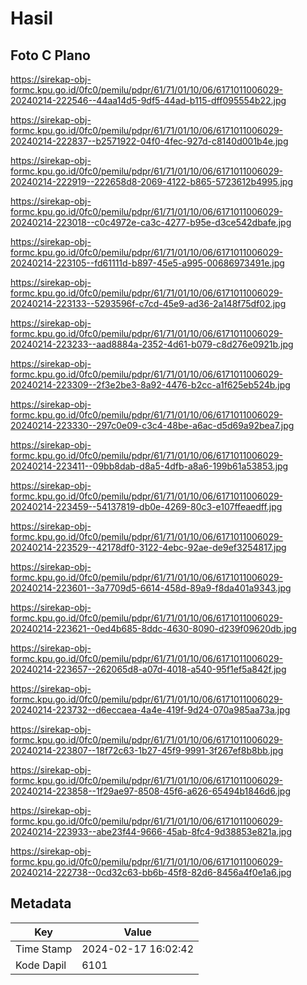 # Hasil

## Foto C Plano

https://sirekap-obj-formc.kpu.go.id/0fc0/pemilu/pdpr/61/71/01/10/06/6171011006029-20240214-222546--44aa14d5-9df5-44ad-b115-dff095554b22.jpg

https://sirekap-obj-formc.kpu.go.id/0fc0/pemilu/pdpr/61/71/01/10/06/6171011006029-20240214-222837--b2571922-04f0-4fec-927d-c8140d001b4e.jpg

https://sirekap-obj-formc.kpu.go.id/0fc0/pemilu/pdpr/61/71/01/10/06/6171011006029-20240214-222919--222658d8-2069-4122-b865-5723612b4995.jpg

https://sirekap-obj-formc.kpu.go.id/0fc0/pemilu/pdpr/61/71/01/10/06/6171011006029-20240214-223018--c0c4972e-ca3c-4277-b95e-d3ce542dbafe.jpg

https://sirekap-obj-formc.kpu.go.id/0fc0/pemilu/pdpr/61/71/01/10/06/6171011006029-20240214-223105--fd61111d-b897-45e5-a995-00686973491e.jpg

https://sirekap-obj-formc.kpu.go.id/0fc0/pemilu/pdpr/61/71/01/10/06/6171011006029-20240214-223133--5293596f-c7cd-45e9-ad36-2a148f75df02.jpg

https://sirekap-obj-formc.kpu.go.id/0fc0/pemilu/pdpr/61/71/01/10/06/6171011006029-20240214-223233--aad8884a-2352-4d61-b079-c8d276e0921b.jpg

https://sirekap-obj-formc.kpu.go.id/0fc0/pemilu/pdpr/61/71/01/10/06/6171011006029-20240214-223309--2f3e2be3-8a92-4476-b2cc-a1f625eb524b.jpg

https://sirekap-obj-formc.kpu.go.id/0fc0/pemilu/pdpr/61/71/01/10/06/6171011006029-20240214-223330--297c0e09-c3c4-48be-a6ac-d5d69a92bea7.jpg

https://sirekap-obj-formc.kpu.go.id/0fc0/pemilu/pdpr/61/71/01/10/06/6171011006029-20240214-223411--09bb8dab-d8a5-4dfb-a8a6-199b61a53853.jpg

https://sirekap-obj-formc.kpu.go.id/0fc0/pemilu/pdpr/61/71/01/10/06/6171011006029-20240214-223459--54137819-db0e-4269-80c3-e107ffeaedff.jpg

https://sirekap-obj-formc.kpu.go.id/0fc0/pemilu/pdpr/61/71/01/10/06/6171011006029-20240214-223529--42178df0-3122-4ebc-92ae-de9ef3254817.jpg

https://sirekap-obj-formc.kpu.go.id/0fc0/pemilu/pdpr/61/71/01/10/06/6171011006029-20240214-223601--3a7709d5-6614-458d-89a9-f8da401a9343.jpg

https://sirekap-obj-formc.kpu.go.id/0fc0/pemilu/pdpr/61/71/01/10/06/6171011006029-20240214-223621--0ed4b685-8ddc-4630-8090-d239f09620db.jpg

https://sirekap-obj-formc.kpu.go.id/0fc0/pemilu/pdpr/61/71/01/10/06/6171011006029-20240214-223657--262065d8-a07d-4018-a540-95f1ef5a842f.jpg

https://sirekap-obj-formc.kpu.go.id/0fc0/pemilu/pdpr/61/71/01/10/06/6171011006029-20240214-223732--d6eccaea-4a4e-419f-9d24-070a985aa73a.jpg

https://sirekap-obj-formc.kpu.go.id/0fc0/pemilu/pdpr/61/71/01/10/06/6171011006029-20240214-223807--18f72c63-1b27-45f9-9991-3f267ef8b8bb.jpg

https://sirekap-obj-formc.kpu.go.id/0fc0/pemilu/pdpr/61/71/01/10/06/6171011006029-20240214-223858--1f29ae97-8508-45f6-a626-65494b1846d6.jpg

https://sirekap-obj-formc.kpu.go.id/0fc0/pemilu/pdpr/61/71/01/10/06/6171011006029-20240214-223933--abe23f44-9666-45ab-8fc4-9d38853e821a.jpg

https://sirekap-obj-formc.kpu.go.id/0fc0/pemilu/pdpr/61/71/01/10/06/6171011006029-20240214-222738--0cd32c63-bb6b-45f8-82d6-8456a4f0e1a6.jpg


## Metadata

| Key        | Value               |
| ---------- | ------------------- |
| Time Stamp | 2024-02-17 16:02:42 |
| Kode Dapil | 6101                |



